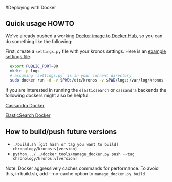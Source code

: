 #Deploying with Docker

## Quick usage HOWTO

We've already pushed a working [Docker image to Docker
Hub](https://registry.hub.docker.com/u/chronology/kronos/), so you can do
something like the following:

First, create a `settings.py` file with your kronos settings. Here is an
[example settings
file](https://github.com/Locu/chronology/blob/master/kronos/kronos/conf/default_settings.py).

```bash
  export PUBLIC_PORT=80
  mkdir -p logs
  # assuming `settings.py` is in your current directory
  sudo docker run -d -v $PWD:/etc/kronos -v $PWD/logs:/var/log/kronos -p $PUBLIC_PORT:80 chronology/kronos
```

If you are interested in running the `elasticsearch` or `cassandra` backends
the following dockers might also be helpful:

[Cassandra Docker](https://github.com/tobert/cassandra-docker)

[ElasticSearch Docker](https://github.com/dockerfile/elasticsearch)

## How to build/push future versions

  * `./build.sh [git hash or tag you want to build] chronology/kronos:v[version]`
  * `python ../../docker_tools/manage_docker.py push --tag chronology/kronos:v[version]`

Note: Docker aggressively caches commands for performance. To avoid this, in
build.sh, add --no-cache option to `manage_docker.py build.`
